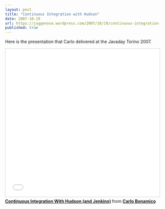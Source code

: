 ```yaml
---
layout: post
title: "Continuous Integration with Hudson"
date: 2007-10-19
url: https://juggenova.wordpress.com/2007/10/19/continuous-integration-with-hudson/
published: true 
---
```


Here is the presentation that Carlo delivered at the Javaday Torino 2007. 

<iframe src="//www.slideshare.net/slideshow/embed_code/key/7AtgHakWPPIfj" width="595" height="485" frameborder="0" marginwidth="0" marginheight="0" scrolling="no" style="border:1px solid #CCC; border-width:1px; margin-bottom:5px; max-width: 100%;" allowfullscreen> </iframe> <div style="margin-bottom:5px"> <strong> <a href="//www.slideshare.net/slideshow/continuous-integration-with-hudson/139405" title="Continuous Integration With Hudson (and Jenkins)" target="_blank">Continuous Integration With Hudson (and Jenkins)</a> </strong> from <strong><a href="//www.slideshare.net/carlo.bonamico" target="_blank">Carlo Bonamico</a></strong> </div>
